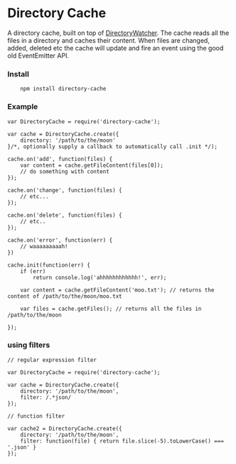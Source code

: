 Directory Cache
================

A directory cache, built on top of [DirectoryWatcher](https://github.com/yanush/DirectoryWatcher). The cache reads all the files in a directory
and caches their content. When files are changed, added, deleted etc the cache will update and fire an event using the good old EventEmitter API.

### Install

```
	npm install directory-cache
```


### Example

```
var DirectoryCache = require('directory-cache');

var cache = DirectoryCache.create({
	directory: '/path/to/the/moon'
}/*, optionally supply a callback to automatically call .init */);

cache.on('add', function(files) {
	var content = cache.getFileContent(files[0]);
	// do something with content
});

cache.on('change', function(files) {
	// etc...
});

cache.on('delete', function(files) {
	// etc..
});

cache.on('error', function(err) {
	// waaaaaaaaah!
})

cache.init(function(err) {
	if (err) 
		return console.log('ahhhhhhhhhhhh!', err);

	var content = cache.getFileContent('moo.txt'); // returns the content of /path/to/the/moon/moo.txt

	var files = cache.getFiles(); // returns all the files in /path/to/the/moon

});

```

### using filters

```
// regular expression filter

var DirectoryCache = require('directory-cache');

var cache = DirectoryCache.create({
	directory: '/path/to/the/moon',
	filter: /.*json/
});

// function filter

var cache2 = DirectoryCache.create({
	directory: '/path/to/the/moon',
	filter: function(file) { return file.slice(-5).toLowerCase() === '.json' }
});
```
